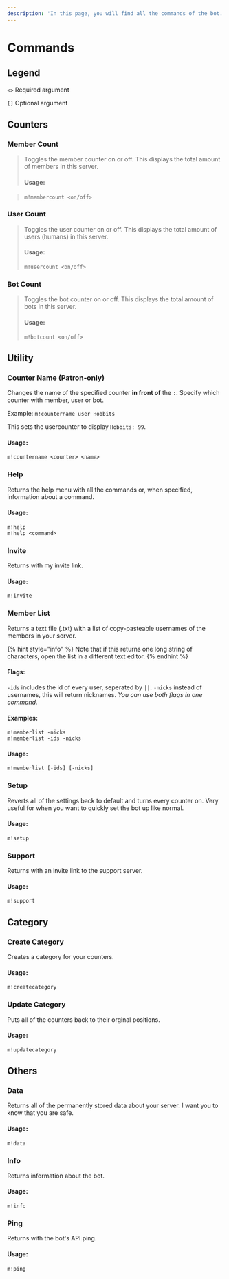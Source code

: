 ```yaml
---
description: 'In this page, you will find all the commands of the bot.'
---
```


# Commands

## Legend

`<>` Required argument

`[]` Optional argument

## Counters

### Member Count

> Toggles the member counter on or off. This displays the total amount of members in this server. 
> 
> #### Usage:

> ```text
> m!membercount <on/off>
> ```

### User Count

> Toggles the user counter on or off. This displays the total amount of users \(humans\) in this server. 
>
> #### Usage:
>
> ```text
> m!usercount <on/off>
> ```

### Bot Count

> Toggles the bot counter on or off. This displays the total amount of bots in this server.
>
> #### Usage:
>
> ```text
> m!botcount <on/off>
> ```

## Utility 

### Counter Name \(Patron-only\)

Changes the name of the specified counter **in front of** the `:`. Specify which counter with member, user or bot.

Example: `m!countername user Hobbits`

This sets the usercounter to display `Hobbits: 99`. 

#### Usage:

```text
m!countername <counter> <name>
```

### Help

Returns the help menu with all the commands or, when specified, information about a command. 

#### Usage:

```text
m!help
m!help <command>
```

### Invite

Returns with my invite link. 

#### Usage:

```text
m!invite
```

### Member List

Returns a text file \(.txt\) with a list of copy-pasteable usernames of the members in your server.

{% hint style="info" %}
Note that if this returns one long string of characters, open the list in a different text editor.
{% endhint %}

#### Flags: 

`-ids` includes the id of every user, seperated by `||`. `-nicks` instead of usernames, this will return nicknames. _You can use both flags in one command._ 

#### Examples:

```text
m!memberlist -nicks
m!memberlist -ids -nicks
```

#### Usage:

```text
m!memberlist [-ids] [-nicks]
```

### Setup

Reverts all of the settings back to default and turns every counter on. Very useful for when you want to quickly set the bot up like normal. 

#### Usage:

```text
m!setup
```

### Support

Returns with an invite link to the support server. 

#### Usage:

```text
m!support
```

## Category

### Create Category

Creates a category for your counters. 

#### Usage:

```text
m!createcategory
```

### Update Category

Puts all of the counters back to their orginal positions. 

#### Usage:

```text
m!updatecategory
```

## Others

### Data

Returns all of the permanently stored data about your server. I want you to know that you are safe.

#### Usage:

```text
m!data
```

### Info

Returns information about the bot. 

#### Usage:

```text
m!info
```

### Ping

Returns with the bot's API ping. 

#### Usage:

```text
m!ping
```



